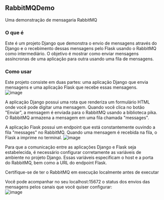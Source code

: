 ## RabbitMQDemo
Uma demonstração de mensagaria RabbitMQ

### O que é
Este é um projeto Django que demonstra o envio de mensagens através do Django e o recebimento dessas mensagens pelo Flask usando o RabbitMQ como intermediário. O objetivo é mostrar como enviar mensagens assíncronas de uma aplicação para outra usando uma fila de mensagens.

### Como usar

Este projeto consiste em duas partes: uma aplicação Django que envia mensagens e uma aplicação Flask que recebe essas mensagens.  
![image](https://github.com/tiago3186/RabbitMQDemo/assets/132753395/fece711e-db7f-467c-9b29-1b5c1fb0aa56)


A aplicação Django possui uma rota que renderiza um formulário HTML onde você pode digitar uma mensagem. Quando você clica no botão "Enviar", a mensagem é enviada para o RabbitMQ usando a biblioteca pika. O RabbitMQ armazena a mensagem em uma fila chamada "messages".

A aplicação Flask possui um endpoint que está constantemente ouvindo a fila "messages" no RabbitMQ. Quando uma mensagem é recebida na fila, o Flask a imprime no terminal.
![image](https://github.com/tiago3186/RabbitMQDemo/assets/132753395/55d81ad8-41fe-477c-bc47-7429b80e28ec)


Para que a comunicação entre as aplicações Django e Flask seja estabelecida, é necessário configurar corretamente as variáveis de ambiente no projeto Django. Essas variáveis especificam o host e a porta do RabbitMQ, bem como a URL do endpoint Flask.

Certifique-se de ter o RabbitMQ em execução localmente antes de executar

Você pode acompanhar no seu localhost:15672 o status dos envios das mensagens pelos canais que você quiser configurar:  
![image](https://github.com/tiago3186/RabbitMQDemo/assets/132753395/7f3b649d-ef8c-41ea-9e68-572d8953b22f)

